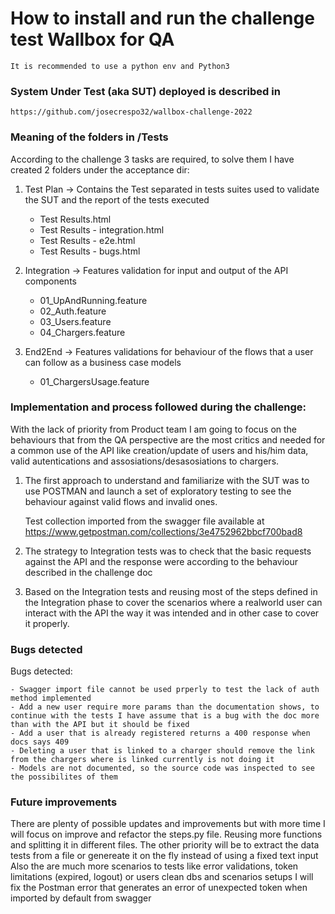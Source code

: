 
# How to install and run the challenge test Wallbox for QA 


    It is recommended to use a python env and Python3

### System Under Test (aka SUT) deployed is described in
    https://github.com/josecrespo32/wallbox-challenge-2022 

### Meaning of the folders in /Tests
    
According to the challenge 3 tasks are required, to solve them I have created 2 folders under the acceptance dir:
    
1) Test Plan -> Contains the Test separated in tests suites used to validate the SUT and the report of the tests executed  
   - Test Results.html
   - Test Results - integration.html
   - Test Results - e2e.html
   - Test Results - bugs.html

 
2) Integration -> Features validation for input and output of the API components
   - 01_UpAndRunning.feature 
   - 02_Auth.feature         
   - 03_Users.feature        
   - 04_Chargers.feature 


3) End2End -> Features validations for behaviour of the flows that a user can follow as a business case models
   - 01_ChargersUsage.feature


### Implementation and process followed during the challenge: 

  With the lack of priority from Product team I am going to focus on the behaviours that from the QA perspective are the most critics and needed for a common use of the API like creation/update of users and his/him data, valid autentications and assosiations/desasosiations to chargers.


1) The first approach to understand and familiarize with the SUT was to use POSTMAN and launch a set of exploratory testing to see the behaviour against valid flows and invalid ones.

    Test collection imported from the swagger file available at https://www.getpostman.com/collections/3e4752962bbcf700bad8
    
3) The strategy to Integration tests was to check that the basic requests against the API and the response were according to the behaviour described in the challenge doc
    
4) Based on the Integration tests and reusing most of the steps defined in the Integration phase to cover the scenarios where a realworld user can interact with the API the way it was intended and in other case to cover it properly. 


### Bugs detected

 Bugs detected:
    
    - Swagger import file cannot be used prperly to test the lack of auth method implemented 
    - Add a new user require more params than the documentation shows, to continue with the tests I have assume that is a bug with the doc more than with the API but it should be fixed
    - Add a user that is already registered returns a 400 response when docs says 409 
    - Deleting a user that is linked to a charger should remove the link from the chargers where is linked currently is not doing it 
    - Models are not documented, so the source code was inspected to see the possibilites of them


### Future improvements

There are plenty of possible updates and improvements but with more time I will focus on improve and refactor the steps.py file. Reusing more functions and splitting it in different files.
The other priority will be to extract the data tests from a file or genereate it on the fly instead of using a fixed text input
Also the are much more scenarios to tests like error validations, token limitations (expired, logout) or users clean dbs and scenarios setups
I will fix the Postman error that generates an error of unexpected token when imported by default from swagger





    